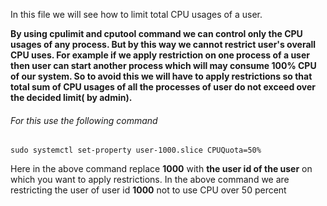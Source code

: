 In this file we will see how to limit total CPU usages of a user.

**By using cpulimit and cputool command we can control only the CPU usages of any process. But by this way we cannot restrict
user's overall CPU uses. For example if we apply restriction on one process of a user then user can start another process which
will may consume 100% CPU of our system. So to avoid this we will have to apply restrictions so that total sum of CPU usages of all the processes of user do not exceed over the decided limit( by admin).**

###### For this use the following command
```
sudo systemctl set-property user-1000.slice CPUQuota=50%
```
Here in the above command replace **1000** with **the user id of the user** on which you want to apply restrictions.
In the above command we are restricting the user of user id **1000** not to use CPU over 50 percent



